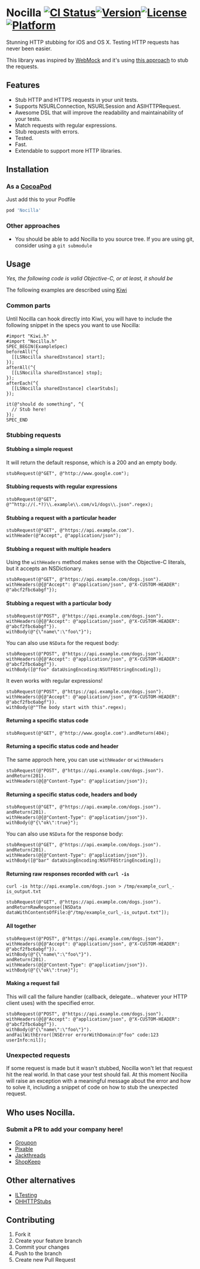 # Nocilla [![CI Status](http://img.shields.io/travis/luisobo/Nocilla.svg?style=flat&branch=master)](https://travis-ci.org/luisobo/Nocilla)[![Version](https://img.shields.io/cocoapods/v/Nocilla.svg?style=flat)](http://cocoadocs.org/docsets/Nocilla)[![License](https://img.shields.io/cocoapods/l/Nocilla.svg?style=flat)](http://cocoadocs.org/docsets/Nocilla)[![Platform](https://img.shields.io/cocoapods/p/Nocilla.svg?style=flat)](http://cocoadocs.org/docsets/Nocilla)

Stunning HTTP stubbing for iOS and OS X. Testing HTTP requests has never been easier.

This library was inspired by [WebMock](https://github.com/bblimke/webmock) and it's using [this approach](http://www.infinite-loop.dk/blog/2011/09/using-nsurlprotocol-for-injecting-test-data/) to stub the requests.

## Features
* Stub HTTP and HTTPS requests in your unit tests.
* Supports NSURLConnection, NSURLSession and ASIHTTPRequest.
* Awesome DSL that will improve the readability and maintainability of your tests.
* Match requests with regular expressions.
* Stub requests with errors.
* Tested.
* Fast.
* Extendable to support more HTTP libraries.

## Installation
### As a [CocoaPod](http://cocoapods.org/)
Just add this to your Podfile
```ruby
pod 'Nocilla'
```

### Other approaches
* You should be able to add Nocilla to you source tree. If you are using git, consider using a `git submodule`

## Usage
_Yes, the following code is valid Objective-C, or at least, it should be_

The following examples are described using [Kiwi](https://github.com/kiwi-bdd/Kiwi)

### Common parts
Until Nocilla can hook directly into Kiwi, you will have to include the following snippet in the specs you want to use Nocilla:

```objc
#import "Kiwi.h"
#import "Nocilla.h"
SPEC_BEGIN(ExampleSpec)
beforeAll(^{
  [[LSNocilla sharedInstance] start];
});
afterAll(^{
  [[LSNocilla sharedInstance] stop];
});
afterEach(^{
  [[LSNocilla sharedInstance] clearStubs];
});

it(@"should do something", ^{
  // Stub here!
});
SPEC_END
```

### Stubbing requests
#### Stubbing a simple request
It will return the default response, which is a 200 and an empty body.

```objc
stubRequest(@"GET", @"http://www.google.com");
```

#### Stubbing requests with regular expressions
```objc
stubRequest(@"GET", @"^http://(.*?)\\.example\\.com/v1/dogs\\.json".regex);
```


#### Stubbing a request with a particular header

```objc
stubRequest(@"GET", @"https://api.example.com").
withHeader(@"Accept", @"application/json");
```

#### Stubbing a request with multiple headers

Using the `withHeaders` method makes sense with the Objective-C literals, but it accepts an NSDictionary.

```objc
stubRequest(@"GET", @"https://api.example.com/dogs.json").
withHeaders(@{@"Accept": @"application/json", @"X-CUSTOM-HEADER": @"abcf2fbc6abgf"});
```

#### Stubbing a request with a particular body

```objc
stubRequest(@"POST", @"https://api.example.com/dogs.json").
withHeaders(@{@"Accept": @"application/json", @"X-CUSTOM-HEADER": @"abcf2fbc6abgf"}).
withBody(@"{\"name\":\"foo\"}");
```

You can also use `NSData` for the request body:

```objc
stubRequest(@"POST", @"https://api.example.com/dogs.json").
withHeaders(@{@"Accept": @"application/json", @"X-CUSTOM-HEADER": @"abcf2fbc6abgf"}).
withBody([@"foo" dataUsingEncoding:NSUTF8StringEncoding]);
```

It even works with regular expressions!

```objc
stubRequest(@"POST", @"https://api.example.com/dogs.json").
withHeaders(@{@"Accept": @"application/json", @"X-CUSTOM-HEADER": @"abcf2fbc6abgf"}).
withBody(@"^The body start with this".regex);
```

#### Returning a specific status code
```objc
stubRequest(@"GET", @"http://www.google.com").andReturn(404);
```

#### Returning a specific status code and header
The same approch here, you can use `withHeader` or `withHeaders`

```objc
stubRequest(@"POST", @"https://api.example.com/dogs.json").
andReturn(201).
withHeaders(@{@"Content-Type": @"application/json"});
```

#### Returning a specific status code, headers and body
```objc
stubRequest(@"GET", @"https://api.example.com/dogs.json").
andReturn(201).
withHeaders(@{@"Content-Type": @"application/json"}).
withBody(@"{\"ok\":true}");
```

You can also use `NSData` for the response body:

```objc
stubRequest(@"GET", @"https://api.example.com/dogs.json").
andReturn(201).
withHeaders(@{@"Content-Type": @"application/json"}).
withBody([@"bar" dataUsingEncoding:NSUTF8StringEncoding]);
```

#### Returning raw responses recorded with `curl -is`
`curl -is http://api.example.com/dogs.json > /tmp/example_curl_-is_output.txt`

```objc
stubRequest(@"GET", @"https://api.example.com/dogs.json").
andReturnRawResponse([NSData dataWithContentsOfFile:@"/tmp/example_curl_-is_output.txt"]);
```

#### All together
```objc
stubRequest(@"POST", @"https://api.example.com/dogs.json").
withHeaders(@{@"Accept": @"application/json", @"X-CUSTOM-HEADER": @"abcf2fbc6abgf"}).
withBody(@"{\"name\":\"foo\"}").
andReturn(201).
withHeaders(@{@"Content-Type": @"application/json"}).
withBody(@"{\"ok\":true}");
```

#### Making a request fail
This will call the failure handler (callback, delegate... whatever your HTTP client uses) with the specified error.

```objc
stubRequest(@"POST", @"https://api.example.com/dogs.json").
withHeaders(@{@"Accept": @"application/json", @"X-CUSTOM-HEADER": @"abcf2fbc6abgf"}).
withBody(@"{\"name\":\"foo\"}").
andFailWithError([NSError errorWithDomain:@"foo" code:123 userInfo:nil]);
```

### Unexpected requests
If some request is made but it wasn't stubbed, Nocilla won't let that request hit the real world. In that case your test should fail.
At this moment Nocilla will raise an exception with a meaningful message about the error and how to solve it, including a snippet of code on how to stub the unexpected request.

## Who uses Nocilla.

### Submit a PR to add your company here!

- [Groupon](http://www.groupon.com)
- [Pixable](http://www.pixable.com)
- [Jackthreads](https://www.jackthreads.com)
- [ShopKeep](http://www.shopkeep.com)

## Other alternatives
* [ILTesting](https://github.com/InfiniteLoopDK/ILTesting)
* [OHHTTPStubs](https://github.com/AliSoftware/OHHTTPStubs)

## Contributing

1. Fork it
2. Create your feature branch
3. Commit your changes
4. Push to the branch
5. Create new Pull Request
